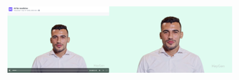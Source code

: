 [![Смотреть видео](heygen_video_collage.png)](https://app.heygen.com/videos/8d795894a92849e3a6b159d420542eef)

